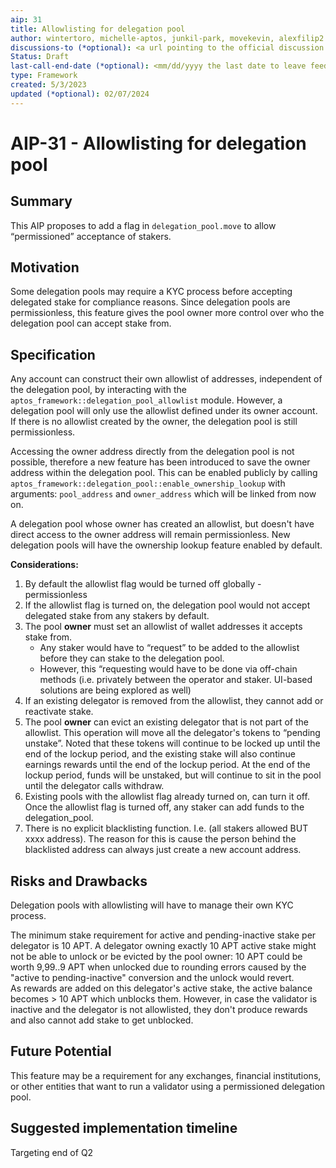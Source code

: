 ```yaml
---
aip: 31
title: Allowlisting for delegation pool
author: wintertoro, michelle-aptos, junkil-park, movekevin, alexfilip2
discussions-to (*optional): <a url pointing to the official discussion thread>
Status: Draft
last-call-end-date (*optional): <mm/dd/yyyy the last date to leave feedbacks and reviews>
type: Framework
created: 5/3/2023
updated (*optional): 02/07/2024
---
```


# AIP-31 - Allowlisting for delegation pool

## Summary

This AIP proposes to add a flag in `delegation_pool.move` to allow “permissioned” acceptance of stakers. 

## Motivation

Some delegation pools may require a KYC process before accepting delegated stake for compliance reasons. Since delegation pools are permissionless, this feature gives the pool owner more control over who the delegation pool can accept stake from. 

## Specification

Any account can construct their own allowlist of addresses, independent of the delegation pool, by interacting with the `aptos_framework::delegation_pool_allowlist` module.
However, a delegation pool will only use the allowlist defined under its owner account. If there is no allowlist created by the owner, the delegation pool is still permissionless.

Accessing the owner address directly from the delegation pool is not possible, therefore a new feature has been introduced to save the owner address within the delegation pool. This can be enabled publicly by calling `aptos_framework::delegation_pool::enable_ownership_lookup` with arguments: `pool_address` and `owner_address` which will be linked from now on.

A delegation pool whose owner has created an allowlist, but doesn't have direct access to the owner address will remain permissionless.
New delegation pools will have the ownership lookup feature enabled by default.

**Considerations:**

1. By default the allowlist flag would be turned off globally - permissionless
2. If the allowlist flag is turned on, the delegation pool would not accept delegated stake from any stakers by default.
3. The pool **owner** must set an allowlist of wallet addresses it accepts stake from. 
    - Any staker would have to “request” to be added to the allowlist before they can stake to the delegation pool. 
    - However, this “requesting would have to be done via off-chain methods (i.e. privately between the operator and staker. UI-based solutions are being explored as well)
4. If an existing delegator is removed from the allowlist, they cannot add or reactivate stake.
5. The pool **owner** can evict an existing delegator that is not part of the allowlist. This operation will move all the delegator's tokens to “pending unstake”. Noted that these tokens will continue to be locked up until the end of the lockup period, and the existing stake will also continue earnings rewards until the end of the lockup period. At the end of the lockup period, funds will be unstaked, but will continue to sit in the pool until the delegator calls withdraw.
6. Existing pools with the allowlist flag already turned on, can turn it off. Once the allowlist flag is turned off, any staker can add funds to the delegation_pool.
8. There is no explicit blacklisting function. I.e. (all stakers allowed BUT xxxx address). The reason for this is cause the person behind the blacklisted address can always just create a new account address.
## Risks and Drawbacks

Delegation pools with allowlisting will have to manage their own KYC process. 

The minimum stake requirement for active and pending-inactive stake per delegator is 10 APT.
A delegator owning exactly 10 APT active stake might not be able to unlock or be evicted by the pool owner: 10 APT could be worth 9,99..9 APT when unlocked due to rounding errors caused by the "active to pending-inactive" conversion and the unlock would revert.\
As rewards are added on this delegator's active stake, the active balance becomes > 10 APT which unblocks them. However, in case the validator is inactive and the delegator is not allowlisted, they don't produce rewards and also cannot add stake to get unblocked.

## Future Potential

This feature may be a requirement for any exchanges, financial institutions, or other entities that want to run a validator using a permissioned delegation pool. 

## Suggested implementation timeline

Targeting end of Q2
